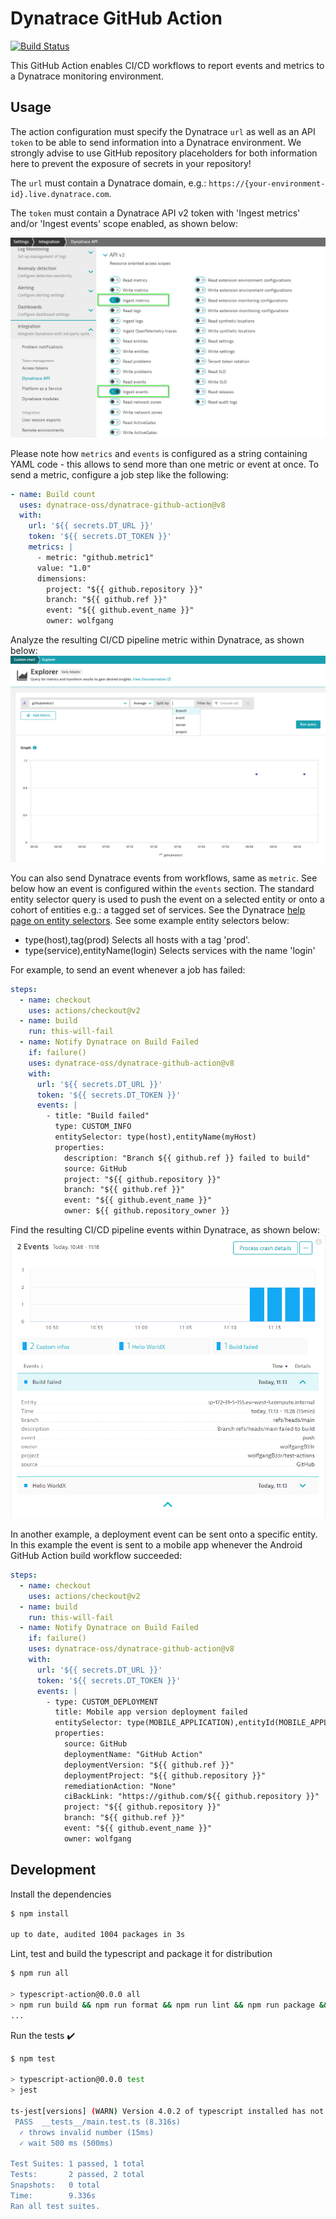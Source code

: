 # Dynatrace GitHub Action

[![Build Status](https://github.com/actions/typescript-action/workflows/build-test/badge.svg)](https://github.com/actions/typescript-action/actions)

This GitHub Action enables CI/CD workflows to report events and metrics to a Dynatrace monitoring environment.

## Usage

The action configuration must specify the Dynatrace `url` as well as an API `token` to be able to send information into a Dynatrace environment.
We strongly advise to use GitHub repository placeholders for both information here to prevent the exposure of secrets in your repository!

The `url` must contain a Dynatrace domain, e.g.: `https://{your-environment-id}.live.dynatrace.com`.

The `token` must contain a Dynatrace API v2 token with 'Ingest metrics' and/or 'Ingest events' scope enabled, as shown below:

![token](./token.png)

Please note how `metrics` and `events` is configured as a string containing YAML code - this
allows to send more than one metric or event at once.
To send a metric, configure a job step like the following:

```yaml
- name: Build count
  uses: dynatrace-oss/dynatrace-github-action@v8
  with:
    url: '${{ secrets.DT_URL }}'
    token: '${{ secrets.DT_TOKEN }}'
    metrics: |
      - metric: "github.metric1"
      value: "1.0"
      dimensions:
        project: "${{ github.repository }}"
        branch: "${{ github.ref }}"
        event: "${{ github.event_name }}"
        owner: wolfgang
```

Analyze the resulting CI/CD pipeline metric within Dynatrace, as shown below:
![chart](./metric.png)

You can also send Dynatrace events from workflows, same as `metric`. See below
how an event is configured within the `events` section.
The standard entity selector query is used to push the event on a selected entity or onto a
cohort of entities e.g.: a tagged set of services. See the Dynatrace [help page on entity selectors](https://www.dynatrace.com/support/help/shortlink/api-entities-v2-selector).
See some example entity selectors below:
- type(host),tag(prod) Selects all hosts with a tag 'prod'.
- type(service),entityName(login) Selects services with the name 'login'

For example, to send an event whenever a job has failed:

```yaml
steps:
  - name: checkout
    uses: actions/checkout@v2
  - name: build
    run: this-will-fail
  - name: Notify Dynatrace on Build Failed
    if: failure()
    uses: dynatrace-oss/dynatrace-github-action@v8
    with:
      url: '${{ secrets.DT_URL }}'
      token: '${{ secrets.DT_TOKEN }}'
      events: |
        - title: "Build failed"
          type: CUSTOM_INFO
          entitySelector: type(host),entityName(myHost)
          properties:
            description: "Branch ${{ github.ref }} failed to build"
            source: GitHub
            project: "${{ github.repository }}"
            branch: "${{ github.ref }}"
            event: "${{ github.event_name }}"
            owner: ${{ github.repository_owner }}
```

Find the resulting CI/CD pipeline events within Dynatrace, as shown below:
![events](./event.png)

In another example, a deployment event can be sent onto a specific entity. In this example the event is sent to a mobile app whenever the Android GitHub Action build workflow succeeded:

```yaml
steps:
  - name: checkout
    uses: actions/checkout@v2
  - name: build
    run: this-will-fail
  - name: Notify Dynatrace on Build Failed
    if: failure()
    uses: dynatrace-oss/dynatrace-github-action@v8
    with:
      url: '${{ secrets.DT_URL }}'
      token: '${{ secrets.DT_TOKEN }}'
      events: |
        - type: CUSTOM_DEPLOYMENT
          title: Mobile app version deployment failed
          entitySelector: type(MOBILE_APPLICATION),entityId(MOBILE_APPLICATION-C061BED4799B41C5)
          properties:
            source: GitHub
            deploymentName: "GitHub Action"
            deploymentVersion: "${{ github.ref }}"
            deploymentProject: "${{ github.repository }}"
            remediationAction: "None"
            ciBackLink: "https://github.com/${{ github.repository }}"
            project: "${{ github.repository }}"
            branch: "${{ github.ref }}"
            event: "${{ github.event_name }}"
            owner: wolfgang
```

## Development

Install the dependencies

```bash
$ npm install

up to date, audited 1004 packages in 3s
```

Lint, test and build the typescript and package it for distribution

```bash
$ npm run all

> typescript-action@0.0.0 all
> npm run build && npm run format && npm run lint && npm run package && npm test
...
```

Run the tests :heavy_check_mark:

```bash
$ npm test

> typescript-action@0.0.0 test
> jest

ts-jest[versions] (WARN) Version 4.0.2 of typescript installed has not been tested with ts-jest. If you're experiencing issues, consider using a supported version (>=2.7.0 <4.0.0). Please do not report issues in ts-jest if you are using unsupported versions.
 PASS  __tests__/main.test.ts (8.316s)
  ✓ throws invalid number (15ms)
  ✓ wait 500 ms (500ms)

Test Suites: 1 passed, 1 total
Tests:       2 passed, 2 total
Snapshots:   0 total
Time:        9.336s
Ran all test suites.
```
